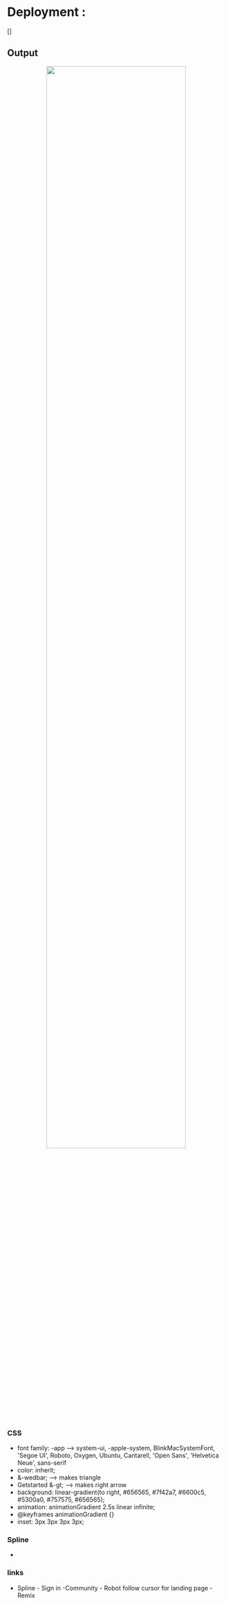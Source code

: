 # Deployment : 
[]

<h2>Output</h2>
<p align="center">
  <img src="" alt="" width="80%">
</p>

<h3>CSS</h3>
<ul>
   <li>font family: -app --> system-ui, -apple-system, BlinkMacSystemFont, 'Segoe UI', Roboto, Oxygen, Ubuntu, Cantarell, 'Open Sans', 'Helvetica Neue', sans-serif</li> 
   <li>color: inherit;</li>
   <li>&-wedbar; --> makes triangle</li>
   <li>Getstarted &-gt; --> makes right arrow</li>
   <li>background: linear-gradient(to right, #656565, #7f42a7, #6600c5, #5300a0, #757575, #656565);</li>
   <li>animation: animationGradient 2.5s linear infinite;</li>
   <li>@keyframes animationGradient {}</li>
   <li>inset: 3px 3px 3px 3px;</li>
</ul>

<h3>Spline</h3>
<ul>
  <li></li>
</ul>

<h3>links</h3>
<ul>
  <li>Spline - Sign in -Community - Robot follow cursor for landing page - Remix</li>
</ul>